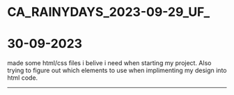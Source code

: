 # CA_RAINYDAYS_2023-09-29_UF_
 
# 30-09-2023 
made some html/css files i belive i need when starting my project. Also trying to figure out which elements to use when implimenting my design into html code.
___

